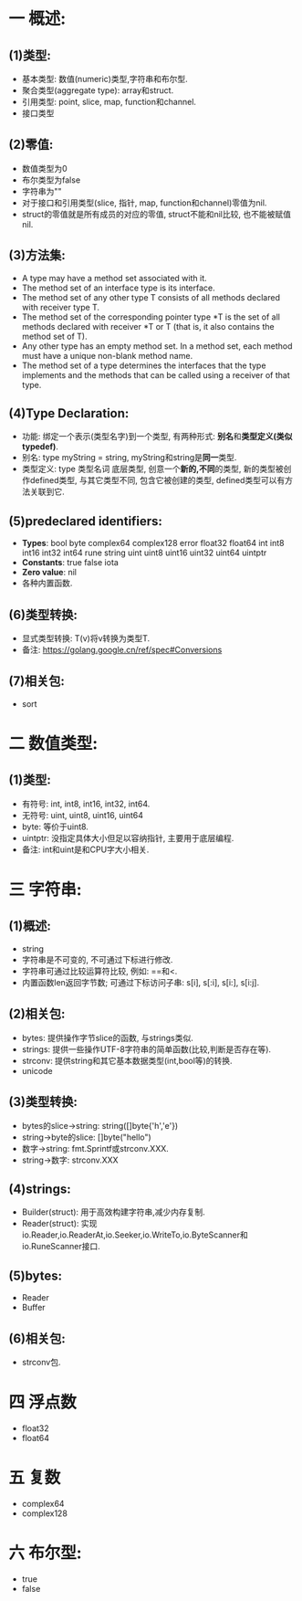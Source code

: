 # 一 概述:
## (1)类型:
- 基本类型: 数值(numeric)类型,字符串和布尔型.
- 聚合类型(aggregate type): array和struct.
- 引用类型: point, slice, map, function和channel.
- 接口类型

## (2)零值:
- 数值类型为0
- 布尔类型为false
- 字符串为""
- 对于接口和引用类型(slice, 指针, map, function和channel)零值为nil.
- struct的零值就是所有成员的对应的零值, struct不能和nil比较, 也不能被赋值nil.

## (3)方法集:
- A type may have a method set associated with it. 
- The method set of an interface type is its interface. 
- The method set of any other type T consists of all methods declared with receiver type T. 
- The method set of the corresponding pointer type *T is the set of all methods declared with receiver *T or T (that is, it also contains the method set of T). 
- Any other type has an empty method set. In a method set, each method must have a unique non-blank method name.
- The method set of a type determines the interfaces that the type implements and the methods that can be called using a receiver of that type.

## (4)Type Declaration:
- 功能: 绑定一个表示(类型名字)到一个类型, 有两种形式: **别名**和**类型定义(类似typedef)**.
- 别名: type myString = string, myString和string是**同一**类型.
- 类型定义: type 类型名词 底层类型, 创意一个**新的,不同**的类型, 新的类型被创作defined类型, 与其它类型不同, 包含它被创建的类型, defined类型可以有方法关联到它.

## (5)predeclared identifiers:
- **Types**: bool byte complex64 complex128 error float32 float64 int int8 int16 int32 int64 rune string uint uint8 uint16 uint32 uint64 uintptr
- **Constants**: true false iota
- **Zero value**: nil
- 各种内置函数.

## (6)类型转换:
- 显式类型转换: T(v)将v转换为类型T.
- 备注: https://golang.google.cn/ref/spec#Conversions

## (7)相关包:
- sort

# 二 数值类型:
## (1)类型:
- 有符号: int, int8, int16, int32, int64.
- 无符号: uint, uint8, uint16, uint64
- byte: 等价于uint8.
- uintptr: 没指定具体大小但足以容纳指针, 主要用于底层编程.
- 备注: int和uint是和CPU字大小相关.

# 三 字符串:
## (1)概述: 
- string
- 字符串是不可变的, 不可通过下标进行修改.
- 字符串可通过比较运算符比较, 例如: ==和<.
- 内置函数len返回字节数; 可通过下标访问子串: s[i], s[:i], s[i:], s[i:j].

## (2)相关包:
- bytes: 提供操作字节slice的函数, 与strings类似.
- strings: 提供一些操作UTF-8字符串的简单函数(比较,判断是否存在等).
- strconv: 提供string和其它基本数据类型(int,bool等)的转换.
- unicode

## (3)类型转换:
- bytes的slice->string: string([]byte{'h','e'})
- string->byte的slice: []byte("hello")
- 数字->string: fmt.Sprintf或strconv.XXX.
- string->数字: strconv.XXX

## (4)strings:
- Builder(struct): 用于高效构建字符串,减少内存复制.
- Reader(struct): 实现io.Reader,io.ReaderAt,io.Seeker,io.WriteTo,io.ByteScanner和io.RuneScanner接口.

## (5)bytes:
- Reader
- Buffer

## (6)相关包:
- strconv包.

# 四 浮点数
- float32 
- float64

# 五 复数
- complex64
- complex128

# 六 布尔型:
- true
- false

